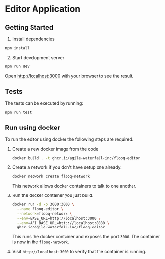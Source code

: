 # Editor Application


## Getting Started

1. Install dependencies

```bash
npm install
```

2. Start development server

```bash
npm run dev
```

Open [http://localhost:3000](http://localhost:3000) with your browser to see the result.

## Tests

The tests can be executed by running:

```bash
npm run test
```

## Run using docker

To run the editor using docker the following steps are required.

1. Create a new docker image from the code

    ```bash
    docker build . -t ghcr.io/agile-waterfall-inc/flooq-editor
    ```

2. Create a network if you don't have setup one already.

    ```bash
    docker network create flooq-network
    ```
    This network allows docker containers to talk to one another.

3. Run the docker container you just build.

    ```bash
    docker run -d -p 3000:3000 \
      --name flooq-editor \
      --network=flooq-network \
      --env=BASE_URL=http://localhost:3000 \
      --env=API_BASE_URL=http://localhost:8080 \
      ghcr.io/agile-waterfall-inc/flooq-editor
    ```

    This runs the docker container and exposes the port `3000`. The container is now in the `flooq-network`.

4. Visit `http://localhost:3000` to verify that the container is running.